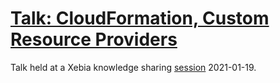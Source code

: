 # [Talk: CloudFormation, Custom Resource Providers](talk.pdf)

Talk held at a Xebia knowledge sharing [session](https://xke.xebia.com/event/2021-01-19/3558/writing-a-cloudformation-custom-resource-provider) 2021-01-19.
